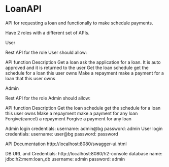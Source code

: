 # LoanAPI

API for requesting a loan and functionally to make schedule payments.

Have 2 roles with a different set of APIs.

User

Rest API for the role User should allow:

API function Description
Get a loan ask the application for a loan. It is auto
approved and it is returned to the user
Get the loan schedule get the schedule for a loan this user owns
Make a repayment make a payment for a loan that this user owns

Admin

Rest API for the role Admin should allow:

API function Description
Get the loan schedule get the schedule for a loan this user owns
Make a repayment make a payment for any loan
Forgive(cancel) a repayment Forgive a payment for any loan


Admin login credentials: username: admin@bg password: admin
User login credentials: username: user@bg password: password

API Documentation http://localhost:8080/swagger-ui.html

DB URL and Credentials: 
http://localhost:8080/h2-console
database name: jdbc:h2:mem:loan_db
username: admin password: admin

